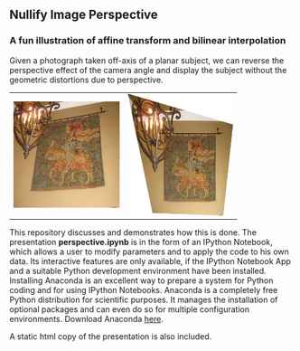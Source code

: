 ## Nullify Image Perspective

### A fun illustration of affine transform and bilinear interpolation

Given a photograph taken off-axis of a planar subject, we can reverse the perspective effect of the camera angle and display the subject without the geometric distortions due to perspective.

<table border="0" style="width:80%;border:0px"> <tr style="border:0px">
    <td style="width:50%;border:0px">
        <img src="images/tapestry.jpg" width="200px"/>
    </td>
    <td style="width:50%;border:0px">
        <img src="images/tapestry rectified.jpg" width="265px"/>
    </td>
</tr> </table>

This repository discusses and demonstrates how this is done. The presentation <b>perspective.ipynb</b> is in the form of an IPython Notebook, which allows a user to modify parameters and to apply the code to his own data. Its interactive features are only available, if the IPython Notebook App and a suitable Python development environment have been installed. Installing Anaconda is an excellent way to prepare a system for Python coding and for using IPython Notebooks. Anaconda is a completely free Python distribution for scientific purposes. It manages the installation of optional packages and can even do so for multiple configuration environments. Download Anaconda <a href=“http://continuum.io/downloads”>here</a>. 

A static html copy of the presentation is also included.